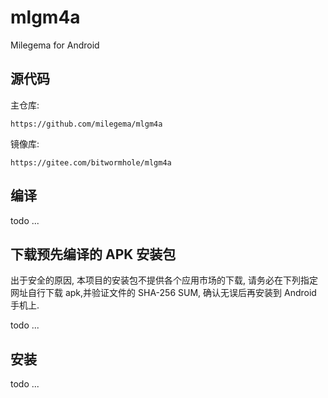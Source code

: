 # mlgm4a
Milegema for Android


## 源代码

主仓库:

    https://github.com/milegema/mlgm4a

镜像库:
   
    https://gitee.com/bitwormhole/mlgm4a


## 编译

todo ...

## 下载预先编译的 APK 安装包

出于安全的原因, 本项目的安装包不提供各个应用市场的下载, 请务必在下列指定网址自行下载 apk,并验证文件的 SHA-256 SUM, 确认无误后再安装到 Android 手机上.

todo ...

## 安装

todo ...
